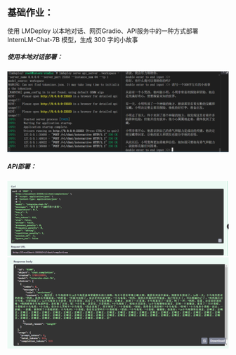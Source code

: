## 基础作业：
使用 LMDeploy 以本地对话、网页Gradio、API服务中的一种方式部署 InternLM-Chat-7B 模型，生成 300 字的小故事

#####  使用本地对话部署：
![Alt text](/image5/homework1.png)
##### API部署：
![Alt text](/image5/api1.png)
![Alt text](/image5/api2.png)
